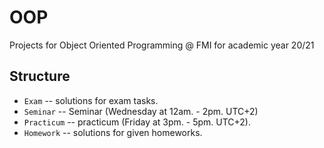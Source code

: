 # OOP 

Projects for Object Oriented Programming @ FMI for academic year 20/21

## Structure

* `Exam` -- solutions for exam tasks.
* `Seminar` -- Seminar (Wednesday at 12am. - 2pm. UTC+2)
* `Practicum` -- practicum (Friday at 3pm. - 5pm. UTC+2).
* `Homework` -- solutions for given homeworks.

 
